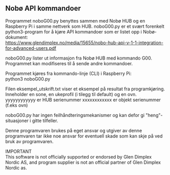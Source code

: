 ## Nobø API kommandoer
Programmet noboG00.py benyttes sammen med Nobø HUB og en Raspberry Pi i samme nettverk som HUB.
noboG00.py er et svært forenkelt python3-program for å kjøre API kommandoer som er listet opp i Nobø-dokument:\
https://www.glendimplex.no/media/15655/nobo-hub-api-v-1-1-integration-for-advanced-users.pdf

noboG00.py lister ut informasjon fra Nobø HUB med kommando G00.
Programmet kan modifiseres til å sende andre kommandoer.

Programmet kjøres fra kommando-linje (CLI) i Raspberry Pi:\
python3 noboG00.py

Filen eksempel_utskrift.txt viser et eksempel på resultat fra programkjøring. Inneholder en sone, en ukeprofil (i tilegg til default) og en ovn.
yyyyyyyyyyyy er HUB serienummer
xxxxxxxxxxxx er objekt serienummer (f.eks ovn)

noboG00.py har ingen feilhåndteringsmekanismer og kan defor gi "heng"-situasjoner i gitte tilfeller.

Denne programvaren brukes på eget ansvar og utgiver av denne programvaren tar ikke noe ansvar for eventuell skade som kan skje på ved bruk av programvaren.

IMPORTANT\
This software is not officially supported or endorsed by Glen Dimplex Nordic AS, and program supplier is not an official partner of Glen Dimplex Nordic as.
